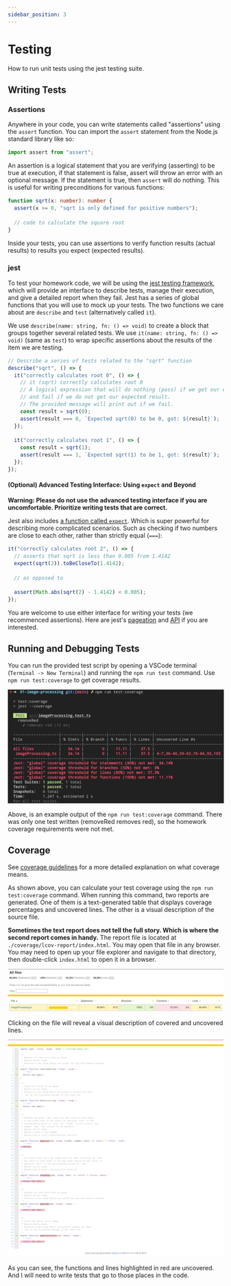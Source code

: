 ```yaml
---
sidebar_position: 3
---
```


# Testing

How to run unit tests using the jest testing suite.

## Writing Tests

### Assertions

Anywhere in your code, you can write statements called "assertions" using the `assert` function. You can import the `assert` statement from the Node.js standard library like so:

```ts
import assert from "assert";
```

An assertion is a logical statement that you are verifying (asserting) to be true at execution, if that statement is false, assert will throw an error with an optional message. If the statement is true, then `assert` will do nothing. This is useful for writing preconditions for various functions:

```ts
function sqrt(x: number): number {
  assert(x >= 0, "sqrt is only defined for positive numbers");

  // code to calculate the square root
}
```

Inside your tests, you can use assertions to verify function results (actual results) to results you expect (expected results).

### jest

To test your homework code, we will be using the [jest testing framework](https://jestjs.io/), which will provide an interface to describe tests, manage their execution, and give a detailed report when they fail. Jest has a series of global functions that you will use to mock up your tests. The two functions we care about are `describe` and `test` (alternatively called `it`).

We use `describe(name: string, fn: () => void)` to create a block that groups together several related tests. We use `it(name: string, fn: () => void)` (same as `test`) to wrap specific assertions about the results of the item we are testing.

```ts
// Describe a series of tests related to the "sqrt" function
describe("sqrt", () => {
  it("correctly calculates root 0", () => {
    // it (sqrt) correctly calculates root 0
    // A logical expression that will do nothing (pass) if we get our expected result,
    // and fail if we do not get our expected result.
    // The provided message will print out if we fail.
    const result = sqrt(0);
    assert(result === 0, `Expected sqrt(0) to be 0, got: ${result}`);
  });

  it("correctly calculates root 1", () => {
    const result = sqrt(1);
    assert(result === 1, `Expected sqrt(1) to be 1, got: ${result}`);
  });
});
```

#### (Optional) Advanced Testing Interface: Using `expect` and Beyond

**Warning: Please do not use the advanced testing interface if you are uncomfortable. Prioritize writing tests that are correct.**

Jest also includes [a function called `expect`](https://jestjs.io/docs/expect). Which is super powerful for describing more complicated scenarios. Such as checking if two numbers are close to each other, rather than strictly equal (`===`):

```ts
it("correctly calculates root 2", () => {
  // asserts that sqrt is less than 0.005 from 1.4142
  expect(sqrt(2)).toBeCloseTo(1.4142);

  // as opposed to

  assert(Math.abs(sqrt(2) - 1.4142) < 0.005);
});
```

You are welcome to use either interface for writing your tests (we recommenced assertions). Here are jest's [pageation](https://jestjs.io/docs/getting-started) and [API](https://jestjs.io/docs/api) if you are interested.

## Running and Debugging Tests

You can run the provided test script by opening a VSCode terminal (`Terminal -> New Terminal`) and running the `npm run test` command. Use `npm run test:coverage` to get coverage results.

<p align="center">
  <img src="/img/jest-output.png" />
</p>

Above, is an example output of the `npm run test:coverage` command. There was only one test written (removeRed removes red), so the homework coverage requirements were not met.

## Coverage

See [coverage guidelines](/materials/guidelines/testing#coverage) for a more detailed explanation on what coverage means.

As shown above, you can calculate your test coverage using the `npm run test:coverage` command. When running this command, two reports are generated. One of them is a text-generated table that displays coverage percentages and uncovered lines. The other is a visual description of the source file.

**Sometimes the text report does not tell the full story. Which is where the second report comes in handy.** The report file is located at `./coverage/lcov-report/index.html`. You may open that file in any browser. You may need to open up your file explorer and navigate to that directory, then double-click `index.html` to open it in a browser.

<p align="center">
  <img src="/img/lcov-1.png" />
</p>

Clicking on the file will reveal a visual description of covered and uncovered lines.

<p align="center">
  <img src="/img/lcov-2.png" />
</p>

As you can see, the functions and lines highlighted in red are uncovered. And I will need to write tests that go to those places in the code.

